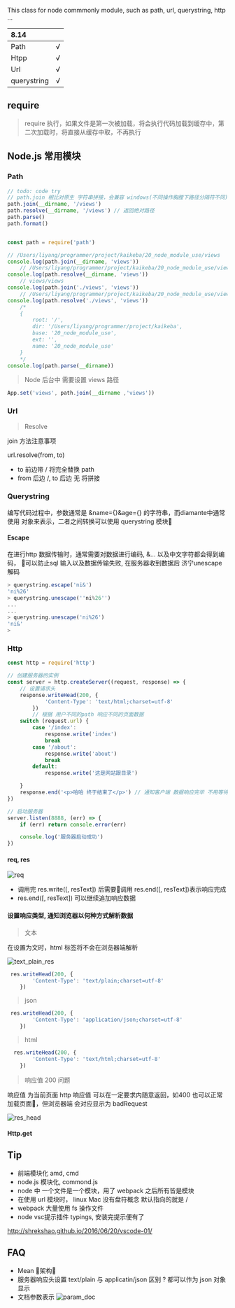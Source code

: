 This class for node commmonly module, such as path, url, querystring, http ...

| 8.14     |      |
| :------------- | :------------- |
|  Path       |  √       |
|  Htpp       | √       |
|  Url       | √       |
|  querystring       | √       |

## require

 > require 执行，如果文件是第一次被加载，将会执行代码加载到缓存中，第二次加载时，将直接从缓存中取，不再执行


## Node.js 常用模块

### Path


```js
// todo: code try
// path.join 相比对原生 字符串拼接，会兼容 windows(不同操作胸膛下路径分隔符不同)
path.join(__dirname, '/views')   
path.resolve(__dirname, '/views') // 返回绝对路径
path.parse()
path.format()

```

```js

const path = require('path')

// /Users/liyang/programmer/project/kaikeba/20_node_module_use/views
console.log(path.join(__dirname, 'views'))
    // /Users/liyang/programmer/project/kaikeba/20_node_module_use/views
console.log(path.resolve(__dirname, 'views'))
    // views/views
console.log(path.join('./views', 'views'))
    // /Users/liyang/programmer/project/kaikeba/20_node_module_use/views/views
console.log(path.resolve('./views', 'views'))
    /*
    {
        root: '/',
        dir: '/Users/liyang/programmer/project/kaikeba',
        base: '20_node_module_use',
        ext: '',
        name: '20_node_module_use'
    }
    */
console.log(path.parse(__dirname))

```

> Node 后台中 需要设置 views 路径

```js
App.set('views', path.join(__dirname ,'views'))

```

### Url

> Resolve

join 方法注意事项

url.resolve(from, to)

- to 前边带 / 将完全替换 path
- from 后边 /, to 后边 无 将拼接


### Querystring

编写代码过程中，参数通常是 &name={}&age={} 的字符串，而diamante中通常使用 对象来表示，二者之间转换可以使用 querystring 模块

#### Escape

在进行http 数据传输时，通常需要对数据进行编码, &... 以及中文字符都会得到编码， 可以防止sql 输入以及数据传输失败, 在服务器收到数据后 济宁unescape 解码

```js
> querystring.escape('ni&')
'ni%26'
> querystring.unescape(''ni%26'')
...
...
> querystring.unescape('ni%26')
'ni&'
>
```

### Http
```js
const http = require('http')

// 创建服务器的实例
const server = http.createServer((request, response) => {
    // 设置请求头
    response.writeHead(200, {
            'Content-Type': 'text/html;charset=utf-8'
        })
        // 根据 用户不同的path 响应不同的页面数据
    switch (request.url) {
        case '/index':
            response.write('index')
            break
        case '/about':
            response.write('about')
            break
        default:
            response.write('这是网站跟目录')

    }
    response.end('<p>哈哈 终于结束了</p>') // 通知客户端 数据响应完毕 不用等待了
})

// 启动服务器
server.listen(8888, (err) => {
    if (err) return console.error(err)

    console.log('服务器启动成功')
})
```

#### req, res

![req](imgs/20/http_req_res.png)

- 调用完 res.write([, resText]) 后需要调用 res.end([, resText])表示响应完成
- res.end([, resText]) 可以继续追加响应数据

#### 设置响应类型, 通知浏览器以何种方式解析数据

> 文本

在设置为文时，html 标签将不会在浏览器端解析

![text_plain_res](imgs/20/text_plain_res.png)


```js
 res.writeHead(200, {
        'Content-Type': 'text/plain;charset=utf-8'
    })
```
> json
```js
 res.writeHead(200, {
        'Content-Type': 'application/json;charset=utf-8'
    })
```
> html
```js
  res.writeHead(200, {
        'Content-Type': 'text/html;charset=utf-8'
    })
```

> 响应值 200 问题

响应值 为当前页面 http 响应值 可以在一定要求内随意返回，如400 也可以正常加载页面，但浏览器端 会对应显示为 badRequest

![res_head](imgs/20/bad_req.png)

#### Http.get

## Tip

- 前端模块化  amd, cmd
- node.js 模块化, commond.js
- node 中 一个文件是一个模块，用了 webpack 之后所有皆是模块
- 在使用 url 模块时， linux Mac 没有盘符概念 默认指向的就是   /
- webpack 大量使用 fs 操作文件
- node vsc提示插件 typings, 安装完提示便有了

http://shrekshao.github.io/2016/06/20/vscode-01/

## FAQ

- Mean 架构
- 服务器响应头设置 text/plain 与 applicatin/json 区别 ? 都可以作为 json 对象显示
- 文档参数表示
![param_doc](imgs/20/I-doc_param.png)
